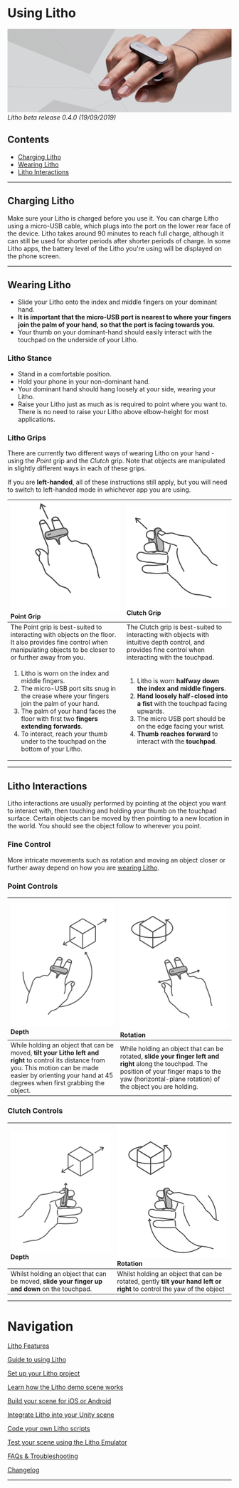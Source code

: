 # Using Litho

[![Banner image](../Images/banner.jpg)](#)
_Litho beta release 0.4.0 (19/09/2019)_

## Contents

* [Charging Litho](#charging-litho)
* [Wearing Litho](#wearing-litho)
* [Litho Interactions](#litho-interactions)

---

## Charging Litho

Make sure your Litho is charged before you use it. You can charge Litho using a micro-USB cable, which plugs into the port on the lower rear face of the device. Litho takes around 90 minutes to reach full charge, although it can still be used for shorter periods after shorter periods of charge. In some Litho apps, the battery level of the Litho you're using will be displayed on the phone screen. 

---

## Wearing Litho

* Slide your Litho onto the index and middle fingers on your dominant hand.
* **It is important that the micro-USB port is nearest to where your fingers join the palm of your hand, so that the port is facing towards you.**
* Your thumb on your dominant-hand should easily interact with the touchpad on the underside of your Litho. 

### Litho Stance

* Stand in a comfortable position.
* Hold your phone in your non-dominant hand. 
* Your dominant hand should hang loosely at your side, wearing your Litho.
* Raise your Litho just as much as is required to point where you want to. There is no need to raise your Litho above elbow-height for most applications. 

### Litho Grips

There are currently two different ways of wearing Litho on your hand - using the _Point_ grip and the _Clutch_ grip. Note that objects are manipulated in slightly different ways in each of these grips.

If you are **left-handed**, all of these instructions still apply, but you will need to switch to left-handed mode in whichever app you are using.

| [![Point Grip](../Images/Hand/Point/arrow.png)](#) **Point Grip** | [![Clutch Grip](../Images/Hand/Clutch/arrow.png)](#) **Clutch Grip** |
|:--- | :--- |
| The Point grip is best-suited to interacting with objects on the floor. It also provides fine control when manipulating objects to be closer to or further away from you. | The Clutch grip is best-suited to interacting with objects with intuitive depth control, and provides fine control when interacting with the touchpad.|
|<ol><li>Litho is worn on the index and middle fingers. </li><li>The micro-USB port sits snug in the crease where your fingers join the palm of your hand. </li><li>The palm of your hand faces the floor with first two **fingers extending forwards**.</li><li>To interact, reach your thumb under to the touchpad on the bottom of your Litho. </li></ol> | <ol><li>Litho is worn **halfway down the index and middle fingers**. </li><li>**Hand loosely half-closed into a fist** with the touchpad facing upwards.</li><li>The micro USB port should be on the edge facing your wrist.</li><li>**Thumb reaches forward** to interact with the **touchpad**.</li></ol> |

---

## Litho Interactions

Litho interactions are usually performed by pointing at the object you want to interact with, then touching and holding your thumb on the touchpad surface. Certain objects can be moved by then pointing to a new location in the world. You should see the object follow to wherever you point.

### Fine Control

More intricate movements such as rotation and moving an object closer or further away depend on how you are [wearing Litho](#wearing-litho).

### Point Controls

| [![Point Grip](../Images/Hand/Left/Interact/Point/depth.png)](#) **Depth** | [![Point Grip](../Images/Hand/Interact/Point/rotate.png)](#) **Rotation** |
| :--- | :--- |
| While holding an object that can be moved, **tilt your Litho left and right** to control its distance from you. This motion can be made easier by orienting your hand at 45 degrees when first grabbing the object. | While holding an object that can be rotated, **slide your finger left and right** along the touchpad. The position of your finger maps to the yaw (horizontal-plane rotation) of the object you are holding. |

### Clutch Controls

| [![Point Grip](../Images/Hand/Left/Interact/Clutch/depth.png)](#) **Depth** | [![Clutch Grip](../Images/Hand/Interact/Clutch/rotate.png)](#) **Rotation** |
|:--- | :--- |
| Whilst holding an object that can be moved, **slide your finger up and down** on the touchpad. | Whilst holding an object that can be rotated, gently **tilt your hand left or right** to control the yaw of the object |

---
# Navigation

[Litho Features](../Features/README.md)

[Guide to using Litho](UsingLitho.md)

[Set up your Litho project](ProjectSetup.md)

[Learn how the Litho demo scene works](DemoScene.md)

[Build your scene for iOS or Android](BuildInstructions.md)

[Integrate Litho into your Unity scene](UnityIntegration.md)

[Code your own Litho scripts](UnityScripting.md)

[Test your scene using the Litho Emulator](../Features/LithoEmulator.md)

[FAQs & Troubleshooting](FAQ.md)

[Changelog](../Changelog.md)

---
